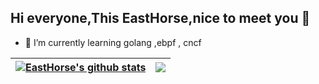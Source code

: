 
## Hi everyone,This EastHorse,nice to meet you 👋
- 🌱 I’m currently learning  golang ,ebpf , cncf 



| <a href="https://github.com/mxdblcf/mxdblcf"><img align="center" src="https://github-readme-stats.vercel.app/api?username=EastHorse&show_icons=true&include_all_commits=true&theme=buefy&hide_border=true" alt="EastHorse's github stats" /></a> | <a href="https://github.com/mxdblcf"><img align="center" src="https://github-readme-stats.vercel.app/api/top-langs/?username=mxdblcf&hide=html,javascript,scss&layout=compact&theme=buefy&hide_border=true" /></a> |
| ------------- | ------------- |
<!--
**mxdblcf/mxdblcf** is a ✨ _special_ ✨ repository because its `README.md` (this file) appears on your GitHub profile.

Here are some ideas to get you started:

- 🔭 I’m currently working on ...
- 🌱 I’m currently learning ...
- 👯 I’m looking to collaborate on ...
- 🤔 I’m looking for help with ...
- 💬 Ask me about ...
- 📫 How to reach me: ...
- 😄 Pronouns: ...
- ⚡ Fun fact: ...
-->
